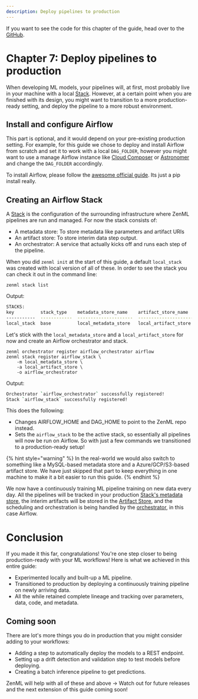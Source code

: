 ```yaml
---
description: Deploy pipelines to production
---
```


If you want to see the code for this chapter of the guide, head over to the [GitHub](https://github.com/zenml-io/zenml/tree/main/examples/low_level_guide/chapter_7.py).

# Chapter 7: Deploy pipelines to production

When developing ML models, your pipelines will, at first, most probably live in your machine with a local [Stack](../../core-concepts.md). However, at a certain point when you are finished with its design, you might want to transition to a more production-ready setting, and deploy the pipeline to a more robust environment.

## Install and configure Airflow

This part is optional, and it would depend on your pre-existing production setting. For example, for this guide we chose to deploy and install Airflow from scratch and set it to work with a local `DAG_FOLDER`, however you might want to use a manage Airflow instance like [Cloud Composer](https://cloud.google.com/composer) or [Astronomer](https://astronomer.io/) and change the `DAG_FOLDER` accordingly.

To install Airflow, please follow the [awesome official guide](https://airflow.apache.org/docs/apache-airflow/stable/start/local.html). Its just a pip install really.

## Creating an Airflow Stack

A [Stack](../../core-concepts.md) is the configuration of the surrounding infrastructure where ZenML pipelines are run and managed. For now the stack consists of:

* A metadata store: To store metadata like parameters and artifact URIs
* An artifact store: To store interim data step output.
* An orchestrator: A service that actually kicks off and runs each step of the pipeline.

When you did `zenml init` at the start of this guide, a default `local_stack` was created with local version of all of these. In order to see the stack you can check it out in the command line:

```shell
zenml stack list
```

Output:
```bash
STACKS:
key          stack_type    metadata_store_name    artifact_store_name    orchestrator_name
-----------  ------------  ---------------------  ---------------------  -------------------
local_stack  base          local_metadata_store   local_artifact_store   local_orchestrator
```

Let's stick with the `local_metadata_store` and a `local_artifact_store` for now and create an Airflow orchestrator and stack.

```shell
zenml orchestrator register airflow_orchestrator airflow
zenml stack register airflow_stack \
    -m local_metadata_store \
    -a local_artifact_store \
    -o airflow_orchestrator
```

Output:
```bash
Orchestrator `airflow_orchestrator` successfully registered!
Stack `airflow_stack` successfully registered!
```

This does the following:
* Changes AIRFLOW_HOME and DAG_HOME to point to the ZenML repo instead.
* Sets the `airflow_stack` to be the active stack, so essentially all pipelines will now be run on Airflow. So with just a few commands we transitioned to a production-ready setup!

{% hint style="warning" %}
In the real-world we would also switch to something like a MySQL-based metadata store and a Azure/GCP/S3-based artifact store. We have just skipped that part to keep everything in one machine to make it a bit easier to run this guide.
{% endhint %}

We now have a continuously training ML pipeline training on new data every day. All the pipelines will be tracked in your production [Stack's metadata store](../../core-concepts.md), the interim artifacts will be stored in the [Artifact Store](../../core-concepts.md), and the scheduling and orchestration is being handled by the [orchestrator](../../core-concepts.md), in this case Airflow.

# Conclusion

If you made it this far, congratulations! You're one step closer to being production-ready with your ML workflows! Here is what we achieved in this entire guide:

* Experimented locally and built-up a ML pipeline.
* Transitioned to production by deploying a continuously training pipeline on newly arriving data.
* All the while retained complete lineage and tracking over parameters, data, code, and metadata.

## Coming soon

There are lot's more things you do in production that you might consider adding to your workflows:

* Adding a step to automatically deploy the models to a REST endpoint.
* Setting up a drift detection and validation step to test models before deploying.
* Creating a batch inference pipeline to get predictions.

ZenML will help with all of these and above -> Watch out for future releases and the next extension of this guide coming soon!